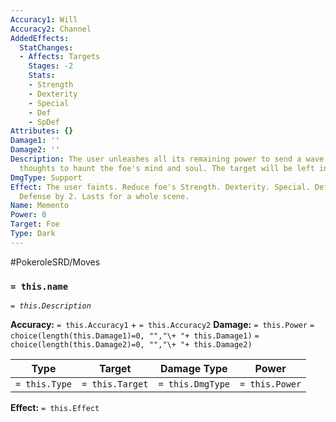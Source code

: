 ```yaml
---
Accuracy1: Will
Accuracy2: Channel
AddedEffects:
  StatChanges:
  - Affects: Targets
    Stages: -2
    Stats:
    - Strength
    - Dexterity
    - Special
    - Def
    - SpDef
Attributes: {}
Damage1: ''
Damage2: ''
Description: The user unleashes all its remaining power to send a wave of hopeless
  thoughts to haunt the foe's mind and soul. The target will be left in grief.
DmgType: Support
Effect: The user faints. Reduce foe's Strength. Dexterity. Special. Defense and Sp.
  Defense by 2. Lasts for a whole scene.
Name: Memento
Power: 0
Target: Foe
Type: Dark
---
```


#PokeroleSRD/Moves

### `= this.name` 
*`= this.Description`*

**Accuracy:** `= this.Accuracy1` + `= this.Accuracy2`
**Damage:** `= this.Power` `= choice(length(this.Damage1)=0, "","\+ "+ this.Damage1)` `= choice(length(this.Damage2)=0, "","\+ "+ this.Damage2)`

| Type          | Target          | Damage Type          | Power          |
| ------------- | --------------- | ---------------- | -------------- |
| `= this.Type` | `= this.Target` | `= this.DmgType` | `= this.Power` | 

**Effect:** `= this.Effect`